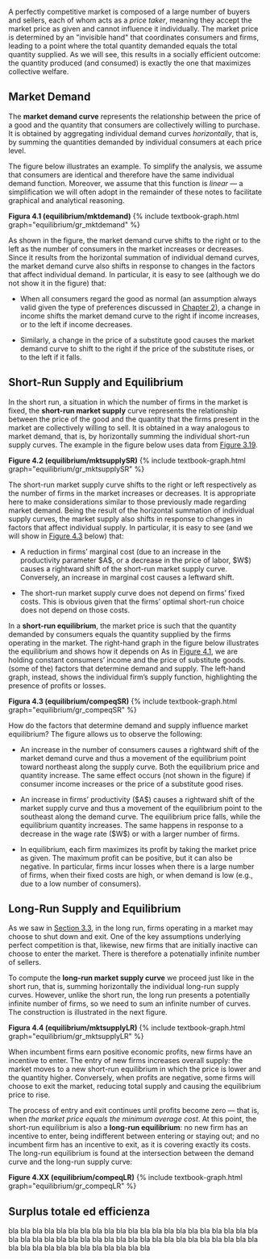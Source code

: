 A perfectly competitive market is composed of a large number of buyers and sellers, each of whom acts as a <i>price taker</i>, meaning they accept the market price as given and cannot influence it individually. The market price is determined by an "invisible hand" that coordinates consumers and firms, leading to a point where the total quantity demanded equals the total quantity supplied. As we will see, this results in a socially efficient outcome: the quantity produced (and consumed) is exactly the one that maximizes collective welfare.












<h2 id="subsec_mktDS">Market Demand</h2>

The <b>market demand curve</b> represents the relationship between the price of a good and the quantity that consumers are collectively willing to purchase. It is obtained by aggregating individual demand curves <i>horizontally</i>, that is, by summing the quantities demanded by individual consumers at each price level.

The figure below illustrates an example. To simplify the analysis, we assume that consumers are identical and therefore have the same individual demand function. Moreover, we assume that this function is <i>linear</i> — a simplification we will often adopt in the remainder of these notes to facilitate graphical and analytical reasoning.

<a id="gr_equilibrium/mktdemand"><strong>Figura 4.1 (equilibrium/mktdemand)</strong></a>
{% include textbook-graph.html graph="equilibrium/gr_mktdemand" %}

As shown in the figure, the market demand curve shifts to the right or to the left as the number of consumers in the market increases or decreases. Since it results from the horizontal summation of individual demand curves, the market demand curve also shifts in response to changes in the factors that affect individual demand. In particular, it is easy to see (although we do not show it in the figure) that:
<ul>
  <li>
    <p>
    When all consumers regard the good as normal (an assumption always valid given the type of preferences discussed in <a href="{{ site.baseurl }}/it/I/2/3#normalgood">Chapter 2</a>), a change in income shifts the market demand curve to the right if income increases, or to the left if income decreases.
    </p>
  </li>
  <li>
    <p>
    Similarly, a change in the price of a substitute good causes the market demand curve to shift to the right if the price of the substitute rises, or to the left if it falls.
    </p>
  </li>
</ul>















<h2 id="subsec_compeqSR">Short-Run Supply and Equilibrium</h2>

In the short run, a situation in which the number of firms in the market is fixed, the <b>short-run market supply</b> curve represents the relationship between the price of the good and the quantity that the firms present in the market are collectively willing to sell. It is obtained in a way analogous to market demand, that is, by horizontally summing the individual short-run supply curves. The example in the figure below uses data from <a href="{{ site.baseurl }}/it/I/3/4#firm/supplySR">Figure 3.19</a>.

<a id="gr_equilibrium/mktsupplySR"><strong>Figure 4.2 (equilibrium/mktsupplySR)</strong></a>
{% include textbook-graph.html graph="equilibrium/gr_mktsupplySR" %}

The short-run market supply curve shifts to the right or left respectively as the number of firms in the market increases or decreases. It is appropriate here to make considerations similar to those previously made regarding market demand. Being the result of the horizontal summation of individual supply curves, the market supply also shifts in response to changes in factors that affect individual supply. In particular, it is easy to see (and we will show in <a href="{{ site.baseurl }}/it/I/4/1#equilibrium/compeqSR">Figure 4.3</a> below) that:
<ul>
	<li>
		<p> A reduction in firms’ marginal cost (due to an increase in the productivity parameter $A$, or a decrease in the price of labor, $W$) causes a rightward shift of the short-run market supply curve. Conversely, an increase in marginal cost causes a leftward shift.
		</p>
	</li>
	<li>
		<p> The short-run market supply curve does not depend on firms’ fixed costs. This is obvious given that the firms’ optimal short-run choice does not depend on those costs.
		</p>
	</li>
</ul>

In a <b>short-run equilibrium</b>, the market price is such that the quantity demanded by consumers equals the quantity supplied by the firms operating in the market. The right-hand graph in the figure below illustrates the equilibrium and shows how it depends on
<span class="marginnote">
As in <a href="{{ site.baseurl }}/it/I/4/1#equilibrium/mktdemand">Figure 4.1</a>, we are holding constant consumers’ income and the price of substitute goods.
</span>
(some of the) factors that determine demand and supply. The left-hand graph, instead, shows the individual firm’s supply function, highlighting the presence of profits or losses.

<a id="gr_equilibrium/compeqSR"><strong>Figura 4.3 (equilibrium/compeqSR)</strong></a>
{% include textbook-graph.html graph="equilibrium/gr_compeqSR" %}

How do the factors that determine demand and supply influence market equilibrium? The figure allows us to observe the following:
<ul>
	<li>
		<p> An increase in the number of consumers causes a rightward shift of the market demand curve and thus a movement of the equilibrium point toward northeast along the supply curve. Both the equilibrium price and quantity increase. The same effect occurs (not shown in the figure) if consumer income increases or the price of a substitute good rises. </p>
	</li>
	<li>
		<p> An increase in firms’ productivity ($A$) causes a rightward shift of the market supply curve and thus a movement of the equilibrium point to the southeast along the demand curve. The equilibrium price falls, while the equilibrium quantity increases. The same happens in response to a decrease in the wage rate ($W$) or with a larger number of firms. </p>
	</li>
	<li>
		<p> In equilibrium, each firm maximizes its profit by taking the market price as given. The maximum profit can be positive, but it can also be negative. In particular, firms incur losses when there is a large number of firms, when their fixed costs are high, or when demand is low (e.g., due to a low number of consumers). </p>
	</li>
</ul>










<h2 id="subsec_compeqLR">Long-Run Supply and Equilibrium</h2>

As we saw in <a href="{{ site.baseurl }}/it/I/3/3#subsec_SRLR">Section 3.3</a>, in the long run, firms operating in a market may choose to shut down and exit. One of the key assumptions underlying perfect competition is that, likewise, new firms that are initially inactive can choose to enter the market. There is therefore a potenatially infinite number of sellers.

To compute the <b>long-run market supply curve</b> we proceed just like in the short run, that is, summing horizontally the individual long-run supply curves. However, unlike the short run, the long run presents a potentially infinite number of firms, so we need to sum an infinite number of curves. The construction is illustrated in the next figure.


<a id="gr_equilibrium/mktsupplyLR"><strong>Figura 4.4 (equilibrium/mktsupplyLR)</strong></a>
{% include textbook-graph.html graph="equilibrium/gr_mktsupplyLR" %}

When incumbent firms earn positive economic profits, new firms have an incentive to enter. The entry of new firms increases overall supply: the market moves to a new short-run equilibrium in which the price is lower and the quantity higher. Conversely, when profits are negative, some firms will choose to exit the market, reducing total supply and causing the equilibrium price to rise.

The process of entry and exit continues until profits become zero — that is, when <i>the market price equals the minimum average cost</i>. At this point, the short-run equilibrium is also a <b>long-run equilibrium</b>: no new firm has an incentive to enter, being indifferent between entering or staying out; and no incumbent firm has an incentive to exit, as it is covering exactly its costs. The long-run equilibrium is found at the intersection between the demand curve and the long-run supply curve:


<a id="gr_equilibrium/compeqLR"><strong>Figure 4.XX (equilibrium/compeqLR)</strong></a>
{% include textbook-graph.html graph="equilibrium/gr_compeqLR" %}

















<h2 id="subsec_compeqEFF">Surplus totale ed efficienza</h2>


bla bla bla bla bla bla bla bla bla bla bla bla bla bla bla bla bla bla bla bla bla bla bla bla bla bla bla bla bla bla bla bla bla bla bla bla bla bla bla bla bla bla bla bla bla bla bla bla bla bla bla bla bla bla 









